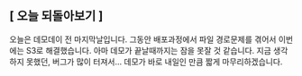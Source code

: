 ## [ 오늘 되돌아보기 ]

오늘은 데모데이 전 마지막날입니다. 그동안 배포과정에서 파일 경로문제를 겪어서 이번에는 S3로 해결했습니다. 아마 데모가 끝날때까지는 잠을 못잘 것 같습니다. 지금 생각하지 못했던, 버그가 많이 터져서... 데모가 바로 내일인 만큼 짧게 마무리하겠습니다.

